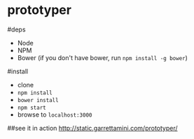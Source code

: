 prototyper
==========

#deps
- Node
- NPM
- Bower (if you don't have bower, run `npm install -g bower`)

#install
- clone
- `npm install`
- `bower install`
- `npm start`
- browse to `localhost:3000`

##see it in action
http://static.garrettamini.com/prototyper/
